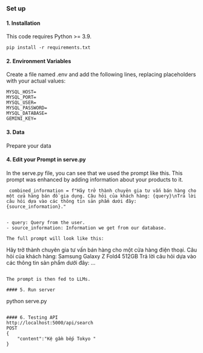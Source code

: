 ### Set up

#### 1. Installation

This code requires Python >= 3.9.

```
pip install -r requirements.txt
```

#### 2. Environment Variables

Create a file named .env and add the following lines, replacing placeholders with your actual values:

```
MYSQL_HOST=
MYSQL_PORT=
MYSQL_USER=
MYSQL_PASSWORD=
MYSQL_DATABASE=
GEMINI_KEY=
```

#### 3. Data

Prepare your data

#### 4. Edit your Prompt in serve.py

In the serve.py file, you can see that we used the prompt like this. This prompt was enhanced by adding information about your products to it.

```
 combined_information = f"Hãy trở thành chuyên gia tư vấn bán hàng cho một cửa hàng bán đồ gia dụng. Câu hỏi của khách hàng: {query}\nTrả lời câu hỏi dựa vào các thông tin sản phẩm dưới đây: {source_information}."


- query: Query from the user.
- source_information: Information we get from our database.

The full prompt will look like this:

```

Hãy trở thành chuyên gia tư vấn bán hàng cho một cửa hàng điện thoại. Câu hỏi của khách hàng: Samsung Galaxy Z Fold4 512GB
Trả lời câu hỏi dựa vào các thông tin sản phẩm dưới đây:
...

```

The prompt is then fed to LLMs.

#### 5. Run server

```

python serve.py

```

#### 6. Testing API
http://localhost:5000/api/search
POST
{
    "content":"Kệ gầm bếp Tokyo "
}
```
